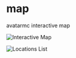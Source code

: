 # map
avatarmc interactive map

![Interactive Map](https://imgur.com/2e3ILLd)

![Locations List](https://imgur.com/C5fAahT)
